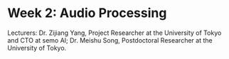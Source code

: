 # Week 2: Audio Processing
Lecturers: Dr. Zijiang Yang, Project Researcher at the University of Tokyo and CTO at semo AI; Dr. Meishu Song, Postdoctoral Researcher at the University of Tokyo.